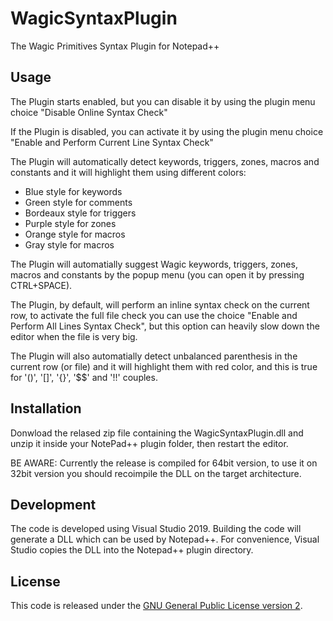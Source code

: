 # WagicSyntaxPlugin
The Wagic Primitives Syntax Plugin for Notepad++

## Usage
The Plugin starts enabled, but you can disable it by using the plugin menu choice "Disable Online Syntax Check"

If the Plugin is disabled, you can activate it by using the plugin menu choice "Enable and Perform Current Line Syntax Check"

The Plugin will automatically detect keywords, triggers, zones, macros and constants and it will highlight them using different colors:
- Blue style for keywords
- Green style for comments
- Bordeaux style for triggers
- Purple style for zones
- Orange style for macros
- Gray style for macros

The Plugin will automatially suggest Wagic keywords, triggers, zones, macros and constants by the popup menu (you can open it by pressing CTRL+SPACE).

The Plugin, by default, will perform an inline syntax check on the current row, to activate the full file check you can use the choice "Enable and Perform All Lines Syntax Check", but this option can heavily slow down the editor when the file is very big.

The Plugin will also automatially detect unbalanced parenthesis in the current row (or file) and it will highlight them with red color, and this is true for '()', '[]', '{}', '$$' and '!!' couples.

## Installation
Donwload the relased zip file containing the WagicSyntaxPlugin.dll and unzip it inside your NotePad++ plugin folder, then restart the editor.

BE AWARE: Currently the release is compiled for 64bit version, to use it on 32bit version you should recoimpile the DLL on the target architecture.

## Development
The code is developed using Visual Studio 2019. Building the code will generate a DLL which can be used by Notepad++. For convenience, Visual Studio copies the DLL into the Notepad++ plugin directory.

## License
This code is released under the [GNU General Public License version 2](http://www.gnu.org/licenses/gpl-2.0.txt).
